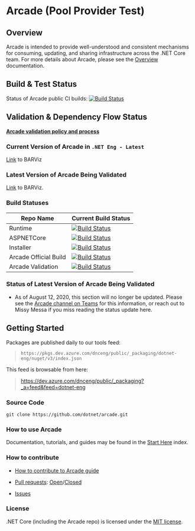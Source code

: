 # Arcade (Pool Provider Test)

## Overview

Arcade is intended to provide well-understood and consistent mechanisms for consuming, updating, and sharing infrastructure across the .NET Core team. For more details about Arcade, please see the [Overview](./Documentation/Overview.md) documentation.

## Build & Test Status

Status of Arcade public CI builds: [![Build Status](https://dev.azure.com/dnceng/public/_apis/build/status/dotnet/arcade/arcade-ci)](https://dev.azure.com/dnceng/public/_build/latest?definitionId=208)

## Validation & Dependency Flow Status

**[Arcade validation policy and process](Documentation/Validation/Overview.md)**

### Current Version of Arcade in `.NET Eng - Latest`

[Link](https://maestro-prod.westus2.cloudapp.azure.com/2/https:%2F%2Fgithub.com%2Fdotnet%2Farcade/latest/graph) to BARViz

### Latest Version of Arcade Being Validated

[Link](https://maestro-prod.westus2.cloudapp.azure.com/9/https:%2F%2Fdev.azure.com%2Fdnceng%2Finternal%2F_git%2Fdotnet-arcade/latest/graph) to BARViz. 

### Build Statuses

|Repo Name|Current Build Status|
|---|---|
|Runtime|[![Build Status](https://dnceng.visualstudio.com/internal/_apis/build/status/dotnet/runtime/dotnet-runtime-official?branchName=master)](https://dnceng.visualstudio.com/internal/_build/latest?definitionId=679&branchName=master)|
|ASPNETCore|[![Build Status](https://dnceng.visualstudio.com/internal/_apis/build/status/dotnet/aspnetcore/aspnetcore-ci-official?branchName=master)](https://dnceng.visualstudio.com/internal/_build/latest?definitionId=21&branchName=master)|
|Installer|[![Build Status](https://dnceng.visualstudio.com/internal/_apis/build/status/dotnet/installer/DotNet%20Core%20SDK%20(Official)?branchName=master)](https://dnceng.visualstudio.com/internal/_build/latest?definitionId=286&branchName=master)|
|Arcade Official Build|[![Build Status](https://dnceng.visualstudio.com/internal/_apis/build/status/dotnet/arcade/arcade-official-ci?branchName=master)](https://dnceng.visualstudio.com/internal/_build/latest?definitionId=6&branchName=master)| 
|Arcade Validation|[![Build Status](https://dnceng.visualstudio.com/internal/_apis/build/status/dotnet/arcade-validation/dotnet-arcade-validation-official?branchName=master)](https://dnceng.visualstudio.com/internal/_build/latest?definitionId=282&branchName=master)|

### Status of Latest Version of Arcade Being Validated

- As of August 12, 2020, this section will no longer be updated. Please see the [Arcade channel on Teams](https://teams.microsoft.com/l/channel/19%3a1dad2081c8634f34915d88dce6220265%40thread.skype/Arcade?groupId=4d73664c-9f2f-450d-82a5-c2f02756606d&tenantId=72f988bf-86f1-41af-91ab-2d7cd011db47) for this information, or reach out to Missy Messa if you miss reading the status update here. 

## Getting Started

Packages are published daily to our tools feed:

> `https://pkgs.dev.azure.com/dnceng/public/_packaging/dotnet-eng/nuget/v3/index.json`

This feed is browsable from here:

> https://dev.azure.com/dnceng/public/_packaging?_a=feed&feed=dotnet-eng

### Source Code

`git clone https://github.com/dotnet/arcade.git`

### How to use Arcade

Documentation, tutorials, and guides may be found in the [Start Here](Documentation/StartHere.md) index. 

### How to contribute

- [How to contribute to Arcade guide](Documentation/Policy/ArcadeContributorGuidance.md)

- [Pull requests](https://github.com/dotnet/arcade/pulls): [Open](https://github.com/dotnet/arcade/pulls?q=is%3Aopen+is%3Apr)/[Closed](https://github.com/dotnet/arcade/pulls?q=is%3Apr+is%3Aclosed)

- [Issues](https://github.com/dotnet/arcade/issues)

### License

.NET Core (including the Arcade repo) is licensed under the [MIT license](LICENSE.TXT). 
